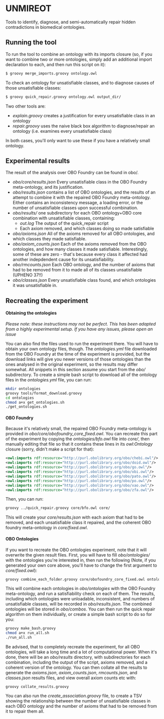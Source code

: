 # UNMIREOT

Tools to identify, diagnose, and semi-automatically repair hidden contradictions in biomedical ontologies.

## Running the tool

To run the tool to combine an ontology with its imports closure (so, if you want to combine two or more ontologies, simply add an additional import declaration to each, and then run this script on it):

```bash
$ groovy merge_imports.groovy ontology.owl
```

To check an ontology for unsatisfiable classes, and to diagnose causes of those unsatisfiable classes:

```bash
$ groovy quick_repair.groovy ontology.owl output_dir/
```

Two other tools are:

* *explain.groovy* creates a justification for every unsatisfiable class in an ontology
* *repair.groovy* uses the naive black box algorithm to diagnose/repair an ontology (i.e. examines every unsatisfiable class)

In both cases, you'll only want to use these if you have a relatively small ontology.

## Experimental results

The result of the analysis over OBO Foundry can be found in obo/.

* *obo/core/results.json* Every unsatisfiable class in the OBO Foundry meta-ontology, and its justification.
* *obo/results.json* contains a list of OBO ontologies, and the results of an attempt to combine it with the repaired OBO Foundry meta-ontology. Either contains an inconsistency message, a loading error, or the number of unsatisfiable classes upon successful combination.
* *obo/results/* one subdirectory for each OBO ontology+OBO core combination with unsatisfiable classes, containing:
  * *out.log* The output of the quick_repair script
  * Each axiom removed, and which classes doing so made satisfiable
* *obo/axioms.json* All of the axioms removed for all OBO ontologies, and which classes they made satisfiable.
* *obo/axiom_counts.json* Each of the axioms removed from the OBO ontologies, and how many classes it made satisfiable. Interestingly, some of these are zero - that's because every class it affected had another indepdendent cause for its unsatisfiability.
* *obo/rmcounts.json* Each OBO ontology, and the number of axioms that had to be removed from it to made all of its classes unsatisfiable (UPHENO 37!!)
* *obo/classes.json* Every unsatisfiable class found, and which ontologies it was unsatisfiable in.

## Recreating the experiment

#### Obtaining the ontologies

*Please note: these instructions may not be perfect. This has been adapted from a highly experimental setup. If you have any issues, please open an issue*

You can also find the files used to run the experiment there. You will have to obtain your own ontology files, though. The *ontologies.yml* file downloaded from the OBO Foundry at the time of the experiment is provided, but the download links will give you newer versions of those ontologies than the ones analysed in the original experiment, so the results may differ somewhat. All snippets in this section assume you start from the *obo/* subdirectory. To create a simple bash script to download all of the ontology files in the *ontologies.yml* file, you can run:

```bash
mkdir ontologies
groovy tools/format_download.groovy
cd ontologies
chmod a+x get_ontologies.sh
./get_ontologies.sh
```

#### OBO Foundry

Because it's relatively small, the repaired OBO Foundry meta-ontology is provided in *obo/core/obofoundry_core_fixed.owl*. You can recreate this part of the experiment by copying the *ontologies/bfo.owl* file into *core/*, then manually editing that file so that it contains these lines in its *owl:Ontology* closure (sorry, didn't make a script for that):

```xml
<owl:imports rdf:resource="http://purl.obolibrary.org/obo/chebi.owl"/>
<owl:imports rdf:resource="http://purl.obolibrary.org/obo/doid.owl"/>
<owl:imports rdf:resource="http://purl.obolibrary.org/obo/go.owl"/>
<owl:imports rdf:resource="http://purl.obolibrary.org/obo/obi.owl"/>
<owl:imports rdf:resource="http://purl.obolibrary.org/obo/pato.owl"/>
<owl:imports rdf:resource="http://purl.obolibrary.org/obo/po.owl"/>
<owl:imports rdf:resource="http://purl.obolibrary.org/obo/xao.owl"/>
<owl:imports rdf:resource="http://purl.obolibrary.org/obo/zfa.owl"/>
```

Then, you can run:

```bash
groovy ../quick_repair.groovy core/bfo.owl core/
```

This will create your *core/results.json* with each axiom that had to be removed, and each unsatisfiable class it repaired, and the coherent OBO foundry meta-ontology in *core/fixed.owl*.

#### OBO Ontologies

If you want to recreate the OBO ontologies experiment, note that it will overwrite the given result files. First, you will have to fill *obo/ontologies/* with the ontologies you're interested in, then run the following (Note, if you generated your own core above, you'll have to change the first argument to *core/fixed.owl*):

```bash
groovy combine_each_folder.groovy core/obofoundry_core_fixed.owl ontologies/
```

This will combine each ontologies in *obo/ontologies* with the OBO Foundry meta-ontology, and run a satisfiability check on each of them. The results, including which ontologies were unloadable, inconsistent, and numbers of unsatisfiable classes, will be recorded in *obo/results.json*. The combined ontologies will be stored in *obo/combos*. You can then run the quick repair algorithm on them individually, or create a simple bash script to do so for you:

```bash
groovy make_bash.groovy
chmod a+x run_all.sh
./run_all.sh
```

Be advised, that to completely recreate the experiment, for all OBO ontologies, will take a long time and a lot of computational power. When it's done, there will be an *obo/results* directory, with subdirectories for each combination, including the output of the script, axioms removed, and a coherent version of the ontology. You can then collate all the results to generate the *axioms.json*, *axiom_counts.json*, *rmcounts.json*, and *classes.json* results files, and view overall axiom counts etc with:

```
groovy collate_results.groovy
```

You can also run the *create_association.groovy* file, to create a TSV showing the relationship between the number of unsatisfiable classes in each OBO ontology and the number of axioms that had to be removed from it to repair them all.
